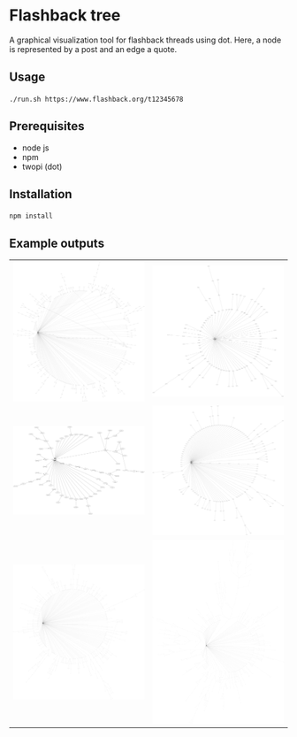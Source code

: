 # Flashback tree

A graphical visualization tool for flashback threads using dot. 
Here, a node is represented by a post and an edge a quote.

## Usage

`./run.sh https://www.flashback.org/t12345678`

## Prerequisites

- node js
- npm
- twopi (dot)

## Installation

`npm install`

## Example outputs

<table>
  <tr>
    <td>
      <img src="resources/i5.png">
    </td>
    <td>
      <img src="resources/i6.png">
    </td>
  </tr>
  <tr>
    <td>
      <img src="resources/i3.png">
    </td>
    <td>
      <img src="resources/i4.png">
    </td>
  </tr>
  <tr>
    <td>
      <img src="resources/i1.png">
    </td>
    <td>
      <img src="resources/i2.png">
    </td>
  </tr>
</table>